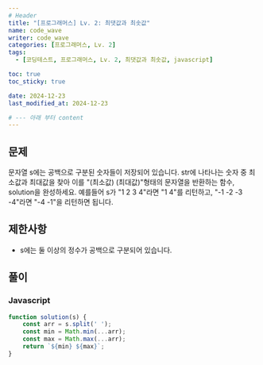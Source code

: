 ```yaml
---
# Header
title: "[프로그래머스] Lv. 2: 최댓값과 최솟값"
name: code_wave
writer: code_wave
categories: [프로그래머스, Lv. 2]
tags:
  - [코딩테스트, 프로그래머스, Lv. 2, 최댓값과 최솟값, javascript]

toc: true
toc_sticky: true

date: 2024-12-23
last_modified_at: 2024-12-23

# --- 아래 부터 content
---
```


## 문제
문자열 s에는 공백으로 구분된 숫자들이 저장되어 있습니다. str에 나타나는 숫자 중 최소값과 최대값을 찾아 이를 "(최소값) (최대값)"형태의 문자열을 반환하는 함수, solution을 완성하세요.
예를들어 s가 "1 2 3 4"라면 "1 4"를 리턴하고, "-1 -2 -3 -4"라면 "-4 -1"을 리턴하면 됩니다.

## 제한사항
- s에는 둘 이상의 정수가 공백으로 구분되어 있습니다.

## 풀이
### Javascript
```js
function solution(s) {
    const arr = s.split(' ');
    const min = Math.min(...arr);
    const max = Math.max(...arr);
    return `${min} ${max}`;
}
```
